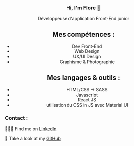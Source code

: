 <center>

### Hi, I'm Flore 👋
  
  Développeuse d'application Front-End junior 
  
## Mes compétences :
- Dev Front-End 
- Web Design
- UX/UI Design
- Graphisme & Photographie

## Mes langages & outils : 
- HTML/CSS -> SASS
- Javascript
- React JS 
- utilisation du CSS in JS avec Material UI

</center>


### Contact :


👩🏼‍💻 Find me on [LinkedIn](https://frama.link/lienversmonlinkedin)

:file_folder: Take a look at my [GitHub](https://github.com/Flower-dev)
<!--
**Flower-dev/Flower-dev** is a ✨ _special_ ✨ repository because its `README.md` (this file) appears on your GitHub profile.

Here are some ideas to get you started:

- 🔭 I’m currently working on ...
- 🌱 I’m currently learning ...
- 👯 I’m looking to collaborate on ...
- 🤔 I’m looking for help with ...
- 💬 Ask me about ...
- 📫 How to reach me: ...
- 😄 Pronouns: ...
- ⚡ Fun fact: ...
-->
